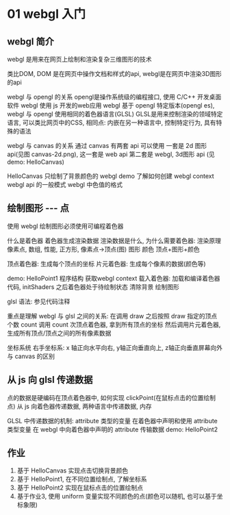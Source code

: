 # 01 webgl 入门

## webgl 简介
webgl 是用来在网页上绘制和渲染复杂三维图形的技术

类比DOM, DOM 是在网页中操作文档和样式的api, webgl是在网页中渲染3D图形的api

webgl 与 opengl 的关系
  opengl是操作系统级的编程接口, 使用 C/C++ 开发桌面软件
  webgl 使用 js 开发的web应用
  webgl 基于 opengl 特定版本(opengl es), webgl 与 opengl 使用相同的着色器语言(GLSL)
  GLSL是用来控制渲染的领域特定语言, 可以类比网页中的CSS, 相同点: 内嵌在另一种语言中, 控制特定行为, 具有特殊的语法

webgl 与 canvas 的关系
通过 canvas 有两套 api 可以使用
一套是 2d 图形 api(见图 canvas-2d.png), 这一套是 web api
第二套是 webgl, 3d图形 api (见demo: HelloCanvas)

HelloCanvas 只绘制了背景颜色的 webgl demo
  了解如何创建 webgl context
  webgl api 的一般模式
  webgl 中色值的格式
 
  
## 绘制图形 --- 点
使用 webgl 绘制图形必须使用可编程着色器

什么是着色器
  着色器生成渲染数据
渲染数据是什么, 为什么需要着色器: 渲染原理
  像素点, 数组, 性能, 正方形, 像素点->顶点(图)
  图形
  颜色
  顶点+图形+颜色

顶点着色器: 生成每个顶点的坐标
片元着色器: 生成每个像素的数据(颜色等)

demo: HelloPoint1
  程序结构
    获取webgl context
    载入着色器: 加载和编译着色器代码, initShaders 之后着色器处于待绘制状态
    清除背景
    绘制图形
  
  glsl 语法: 参见代码注释

  重点是理解 webgl 与 glsl 之间的关系: 
    在调用 draw 之后按照 draw 指定的顶点个数 count 调用 count 次顶点着色器, 拿到所有顶点的坐标
    然后调用片元着色器, 生成所有顶点/顶点之间的所有像素数据

坐标系统
  右手坐标系: x 轴正向水平向右, y轴正向垂直向上, z轴正向垂直屏幕向外
  与 canvas 的区别

## 从 js 向 glsl 传递数据
点的数据是硬编码在顶点着色器中, 如何实现 clickPoint(在鼠标点击的位置绘制点)
  从 js 向着色器传递数据, 两种语言中传递数据, 内存

GLSL 中传递数据的机制: attribute 类型的变量
  在着色器中声明和使用 attribute 类型变量
  在 webgl 中向着色器中声明的 attribute 传输数据
  demo: HelloPoint2

## 作业
1. 基于 HelloCanvas 实现点击切换背景颜色
2. 基于 HelloPoint1, 在不同位置绘制点, 了解坐标系
3. 基于 HelloPoint2 实现在鼠标点击的位置绘制点
4. 基于作业3, 使用 uniform 变量实现不同颜色的点(颜色可以随机, 也可以基于坐标象限)
